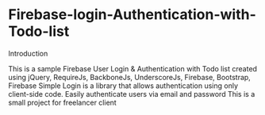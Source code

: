 Firebase-login-Authentication-with-Todo-list
============================================

Introduction

This is a sample Firebase User Login & Authentication with Todo list created using jQuery, RequireJs, BackboneJs, UnderscoreJs, Firebase, Bootstrap,  
Firebase Simple Login is a library that allows authentication using only client-side code. Easily authenticate users via email and password 
This is a small project for freelancer client
